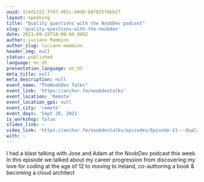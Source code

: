 ```yaml
---
uuid: 1c4d1322-3f87-405c-b0d0-b8f825f4bb17
layout: speaking
title: "Quality questions with the NoobDev podcast"
slug: 'quality-questions-with-the-noobdev'
date: 2021-09-28T18:00:00.000Z
author: Luciano Mammino
author_slug: luciano-mammino
header_img: null
status: published
language: en_US
presentation_language: en_US
meta_title: null
meta_description: null
event_name: "TheNoobDev Talks"
event_link: 'https://anchor.fm/noobdevtalks'
event_location: 'Remote'
event_location_gps: null
event_city: 'remote'
event_days: 'Sept 28, 2021'
is_workshop: false
slides_link: ~
video_link: 'https://anchor.fm/noobdevtalks/episodes/Episode-11---Quality-Questions-with-Luciano-M-e1817pb/a-a6jrkh1'
with: ~
---
```


I had a blast talking with Jose and Adam at the NoobDev podcast this week.
In this episode we talked about my career progression from discovering my love for coding at the age of 12 to moving to Ireland, co-authoring a book & becoming a cloud architect
